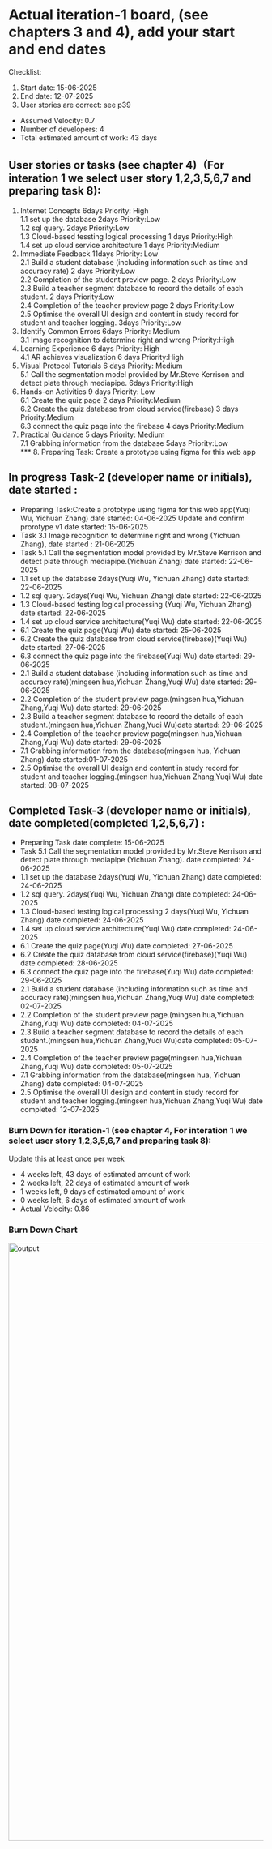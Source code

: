 # Actual iteration-1 board, (see chapters 3 and 4), add your start and end dates 

Checklist: 
1. Start date: 15-06-2025
2. End date: 12-07-2025
3. User stories are correct: see p39

* Assumed Velocity: 0.7  
* Number of developers: 4
* Total estimated amount of work: 43 days

## User stories or tasks (see chapter 4)（For interation 1 we select user story 1,2,3,5,6,7 and preparing task 8):
1. Internet Concepts  6days Priority: High  
  1.1 set up the database 2days Priority:Low   
  1.2 sql query. 2days Priority:Low  
  1.3 Cloud-based tessting logical processing 1 days Priority:High    
  1.4 set up cloud service architecture 1 days Priority:Medium  
2. Immediate Feedback  11days Priority: Low  
  2.1 Build a student database (including information such as time and accuracy rate) 2 days Priority:Low  
  2.2 Completion of the student preview page. 2 days Priority:Low  
  2.3 Build a teacher segment database to record the details of each student.  2 days Priority:Low  
  2.4 Completion of the teacher preview page 2 days Priority:Low  
  2.5 Optimise the overall UI design and content in study record for student and teacher logging. 3days Priority:Low    
3. Identify Common Errors  6days Priority: Medium  
  3.1 Image recognition to determine right and wrong  Priority:High    
4. Learning Experience 6 days Priority: High  
  4.1 AR achieves visualization 6 days Priority:High  
5. Visual Protocol Tutorials 6 days Priority: Medium  
  5.1 Call the segmentation model provided by Mr.Steve Kerrison and detect plate through mediapipe.  6days Priority:High        
6. Hands-on Activities 9 days Priority: Low        
  6.1 Create the quiz page 2 days Priority:Medium  
  6.2 Create the quiz database from cloud service(firebase) 3 days Priority:Medium  
  6.3 connect the quiz page into the firebase 4 days Priority:Medium
7. Practical Guidance 5 days Priority: Medium    
  7.1 Grabbing information from the database 5days Priority:Low    
*** 8. Preparing Task: Create a prototype using figma for this web app  

## In progress  Task-2 (developer name or initials), date started  :

* Preparing Task:Create a prototype using figma for this web app(Yuqi Wu, Yichuan Zhang) date started: 04-06-2025   Update and confirm prorotype v1 date started: 15-06-2025  
* Task 3.1 Image recognition to determine right and wrong (Yichuan Zhang), date started : 21-06-2025  
* Task 5.1 Call the segmentation model provided by Mr.Steve Kerrison and detect plate through mediapipe.(Yichuan Zhang) date started: 22-06-2025   
* 1.1 set up the database 2days(Yuqi Wu, Yichuan Zhang)  date started: 22-06-2025   
* 1.2 sql query. 2days(Yuqi Wu, Yichuan Zhang) date started: 22-06-2025   
* 1.3 Cloud-based testing logical processing (Yuqi Wu, Yichuan Zhang) date started: 22-06-2025   
* 1.4 set up cloud service architecture(Yuqi Wu) date started: 22-06-2025   
* 6.1 Create the quiz page(Yuqi Wu)  date started: 25-06-2025    
* 6.2 Create the quiz database from cloud service(firebase)(Yuqi Wu) date started: 27-06-2025   
* 6.3 connect the quiz page into the firebase(Yuqi Wu) date started: 29-06-2025  
* 2.1 Build a student database (including information such as time and accuracy rate)(mingsen hua,Yichuan Zhang,Yuqi Wu)  date started: 29-06-2025  
* 2.2 Completion of the student preview page.(mingsen hua,Yichuan Zhang,Yuqi Wu)  date started: 29-06-2025  
* 2.3 Build a teacher segment database to record the details of each student.(mingsen hua,Yichuan Zhang,Yuqi Wu)date started: 29-06-2025  
* 2.4 Completion of the teacher preview page(mingsen hua,Yichuan Zhang,Yuqi Wu)  date started: 29-06-2025
* 7.1 Grabbing information from the database(mingsen hua, Yichuan Zhang) date started:01-07-2025
* 2.5 Optimise the overall UI design and content in study record for student and teacher logging.(mingsen hua,Yichuan Zhang,Yuqi Wu) date started: 08-07-2025  

## Completed  Task-3 (developer name or initials), date completed(completed 1,2,5,6,7)  :
* Preparing Task date complete: 15-06-2025  
* Task 5.1 Call the segmentation model provided by Mr.Steve Kerrison and detect plate through mediapipe (Yichuan Zhang). date completed: 24-06-2025  
* 1.1 set up the database 2days(Yuqi Wu, Yichuan Zhang)  date completed: 24-06-2025  
* 1.2 sql query. 2days(Yuqi Wu, Yichuan Zhang) date completed: 24-06-2025  
* 1.3 Cloud-based testing logical processing 2 days(Yuqi Wu, Yichuan Zhang) date completed: 24-06-2025  
* 1.4 set up cloud service architecture(Yuqi Wu) date completed: 24-06-2025  
* 6.1 Create the quiz page(Yuqi Wu) date completed: 27-06-2025   
* 6.2 Create the quiz database from cloud service(firebase)(Yuqi Wu)  date completed: 28-06-2025   
* 6.3 connect the quiz page into the firebase(Yuqi Wu)  date completed: 29-06-2025
* 2.1 Build a student database (including information such as time and accuracy rate)(mingsen hua,Yichuan Zhang,Yuqi Wu)  date completed: 02-07-2025   
* 2.2 Completion of the student preview page.(mingsen hua,Yichuan Zhang,Yuqi Wu)  date completed: 04-07-2025   
* 2.3 Build a teacher segment database to record the details of each student.(mingsen hua,Yichuan Zhang,Yuqi Wu)date completed: 05-07-2025    
* 2.4 Completion of the teacher preview page(mingsen hua,Yichuan Zhang,Yuqi Wu)  date completed: 05-07-2025
* 7.1 Grabbing information from the database(mingsen hua, Yichuan Zhang) date completed: 04-07-2025
* 2.5 Optimise the overall UI design and content in study record for student and teacher logging.(mingsen hua,Yichuan Zhang,Yuqi Wu) date completed: 12-07-2025  


### Burn Down for iteration-1 (see chapter 4, For interation 1 we select user story 1,2,3,5,6,7 and preparing task 8):
Update this at least once per week  
* 4 weeks left, 43 days of estimated amount of work    
* 2 weeks left, 22 days of estimated amount of work     
* 1 weeks left, 9 days of estimated amount of work    
* 0 weeks left, 6 days of estimated amount of work      
* Actual Velocity: 0.86
### Burn Down Chart  
<img width="1979" height="1180" alt="output" src="https://github.com/user-attachments/assets/b5edded3-2b58-4a63-8e34-bcd7b8296bac" />

